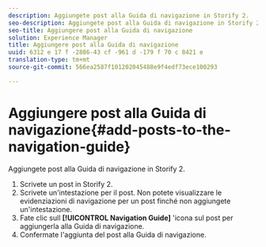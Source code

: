 ```yaml
---
description: Aggiungete post alla Guida di navigazione in Storify 2.
seo-description: Aggiungete post alla Guida di navigazione in Storify 2.
seo-title: Aggiungere post alla Guida di navigazione
solution: Experience Manager
title: Aggiungere post alla Guida di navigazione
uuid: 6312 e 17 f -2886-43 cf -961 d -179 f 70 c 8421 e
translation-type: tm+mt
source-git-commit: 566ea2587f101202045488e9f4edf73ece100293

---
```



# Aggiungere post alla Guida di navigazione{#add-posts-to-the-navigation-guide}

Aggiungete post alla Guida di navigazione in Storify 2.

1. Scrivete un post in Storify 2.
1. Scrivete un'intestazione per il post. Non potete visualizzare le evidenziazioni di navigazione per un post finché non aggiungete un'intestazione.
1. Fate clic sull **[!UICONTROL Navigation Guide]** 'icona sul post per aggiungerla alla Guida di navigazione.
1. Confermate l'aggiunta del post alla Guida di navigazione.

